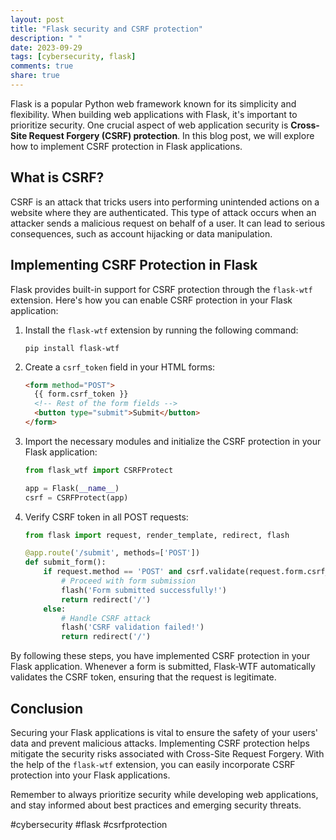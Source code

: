 ```yaml
---
layout: post
title: "Flask security and CSRF protection"
description: " "
date: 2023-09-29
tags: [cybersecurity, flask]
comments: true
share: true
---
```


Flask is a popular Python web framework known for its simplicity and flexibility. When building web applications with Flask, it's important to prioritize security. One crucial aspect of web application security is **Cross-Site Request Forgery (CSRF) protection**. In this blog post, we will explore how to implement CSRF protection in Flask applications.

## What is CSRF?

CSRF is an attack that tricks users into performing unintended actions on a website where they are authenticated. This type of attack occurs when an attacker sends a malicious request on behalf of a user. It can lead to serious consequences, such as account hijacking or data manipulation.

## Implementing CSRF Protection in Flask

Flask provides built-in support for CSRF protection through the `flask-wtf` extension. Here's how you can enable CSRF protection in your Flask application:

1. Install the `flask-wtf` extension by running the following command:

   ```shell
   pip install flask-wtf
   ```

2. Create a `csrf_token` field in your HTML forms:

   ```html
   <form method="POST">
     {{ form.csrf_token }}
     <!-- Rest of the form fields -->
     <button type="submit">Submit</button>
   </form>
   ```

3. Import the necessary modules and initialize the CSRF protection in your Flask application:

   ```python
   from flask_wtf import CSRFProtect

   app = Flask(__name__)
   csrf = CSRFProtect(app)
   ```

4. Verify CSRF token in all POST requests:

   ```python
   from flask import request, render_template, redirect, flash

   @app.route('/submit', methods=['POST'])
   def submit_form():
       if request.method == 'POST' and csrf.validate(request.form.csrf_token.data):
           # Proceed with form submission
           flash('Form submitted successfully!')
           return redirect('/')
       else:
           # Handle CSRF attack
           flash('CSRF validation failed!')
           return redirect('/')
   ```

By following these steps, you have implemented CSRF protection in your Flask application. Whenever a form is submitted, Flask-WTF automatically validates the CSRF token, ensuring that the request is legitimate.

## Conclusion

Securing your Flask applications is vital to ensure the safety of your users' data and prevent malicious attacks. Implementing CSRF protection helps mitigate the security risks associated with Cross-Site Request Forgery. With the help of the `flask-wtf` extension, you can easily incorporate CSRF protection into your Flask applications.

Remember to always prioritize security while developing web applications, and stay informed about best practices and emerging security threats.

#cybersecurity #flask #csrfprotection